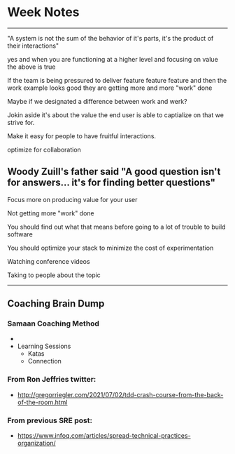 # Week Notes

---
"A system is not the sum of the behavior of it's parts, it's the product of their interactions"

yes and when you are functioning at a higher level and focusing on value the above is true

If the team is being pressured to deliver feature feature feature and then the work example looks good they are getting more and more "work" done

Maybe if we designated a difference between work and werk?

Jokin aside it's about the value the end user is able to captialize on that we strive for.

Make it easy for people to have fruitful interactions.

optimize for collaboration 

Woody Zuill's father said "A good question isn't for answers... it's for finding better questions"
---

Focus more on producing value for your user

Not getting more "work" done

You should find out what that means before going to a lot of trouble to build software

You should optimize your stack to minimize the cost of experimentation

Watching conference videos 

Taking to people about the topic

---

## Coaching Brain Dump

### Samaan Coaching Method

- 
- Learning Sessions
  - Katas
  - Connection


### From Ron Jeffries twitter:

- http://gregorriegler.com/2021/07/02/tdd-crash-course-from-the-back-of-the-room.html


### From previous SRE post:

- https://www.infoq.com/articles/spread-technical-practices-organization/
